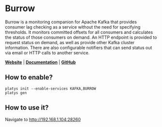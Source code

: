 # Burrow

Burrow is a monitoring companion for Apache Kafka that provides consumer lag checking as a service without the need for specifying thresholds. It monitors committed offsets for all consumers and calculates the status of those consumers on demand. An HTTP endpoint is provided to request status on demand, as well as provide other Kafka cluster information. There are also configurable notifiers that can send status out via email or HTTP calls to another service.

**[Website](https://github.com/linkedin/Burrow)** | **[Documentation](https://github.com/linkedin/Burrow)** | **[GitHub](https://github.com/linkedin/Burrow)**

## How to enable?

```
platys init --enable-services KAFKA,BURROW
platys gen
```

## How to use it?

Navigate to <http://192.168.1.104:28260>